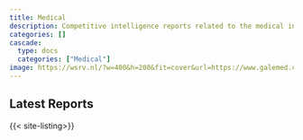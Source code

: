 ```yaml
---
title: Medical
description: Competitive intelligence reports related to the medical industry.
categories: []
cascade:
  type: docs
  categories: ["Medical"]
image: https://wsrv.nl/?w=400&h=200&fit=cover&url=https://www.galemed.com/storage/media/theraphy/mechanical-ventilation/en/01.jpg
---
```


## Latest Reports

{{< site-listing>}}